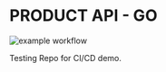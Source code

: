 # PRODUCT API - GO


![example workflow](https://github.com/moaabb/product-api-go/actions/workflows/main.yml/badge.svg)

Testing Repo for CI/CD demo.
